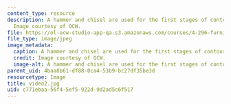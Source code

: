 ```yaml
---
content_type: resource
description: A hammer and chisel are used for the first stages of contouring a surface.
  Image courtesy of OCW.
file: https://ol-ocw-studio-app-qa.s3.amazonaws.com/courses/4-296-furniture-making-spring-2005/c771ebaa56f45ef5922d9d2ad5c6f517_video2.jpg
file_type: image/jpeg
image_metadata:
  caption: A hammer and chisel are used for the first stages of contouring a surface.
  credit: Image courtesy of OCW.
  image-alt: A hammer and chisel are used for the first stages of contouring a surface.
parent_uid: 4baa8b61-df88-0ca4-53b9-bc27df35be3d
resourcetype: Image
title: video2.jpg
uid: c771ebaa-56f4-5ef5-922d-9d2ad5c6f517
---
```

